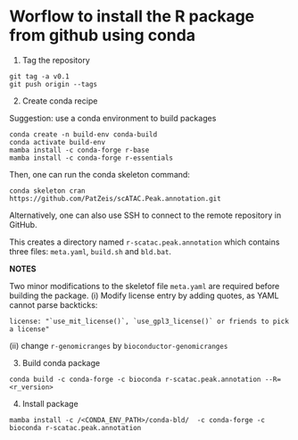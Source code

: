 # Worflow to install the R package from github using conda

1. Tag the repository
```
git tag -a v0.1
git push origin --tags
```

2. Create conda recipe

Suggestion: use a conda environment to build packages
```
conda create -n build-env conda-build
conda activate build-env
mamba install -c conda-forge r-base
mamba install -c conda-forge r-essentials
```

Then, one can run the conda skeleton command:
```
conda skeleton cran https://github.com/PatZeis/scATAC.Peak.annotation.git
```
Alternatively, one can also use SSH to connect to the remote repository in GitHub.

This creates a directory named `r-scatac.peak.annotation` which contains three files: `meta.yaml`, `build.sh` and `bld.bat`.

**NOTES**

Two minor modifications to the skeletof file `meta.yaml` are required before building the package. (i) Modify license entry by adding quotes, as YAML cannot parse backticks:
```
license: "`use_mit_license()`, `use_gpl3_license()` or friends to pick a license"
```
(ii) change `r-genomicranges` by `bioconductor-genomicranges`

3. Build conda package
```
conda build -c conda-forge -c bioconda r-scatac.peak.annotation --R=<r_version>
```

4. Install package
```
mamba install -c /<CONDA_ENV_PATH>/conda-bld/  -c conda-forge -c bioconda r-scatac.peak.annotation
```
